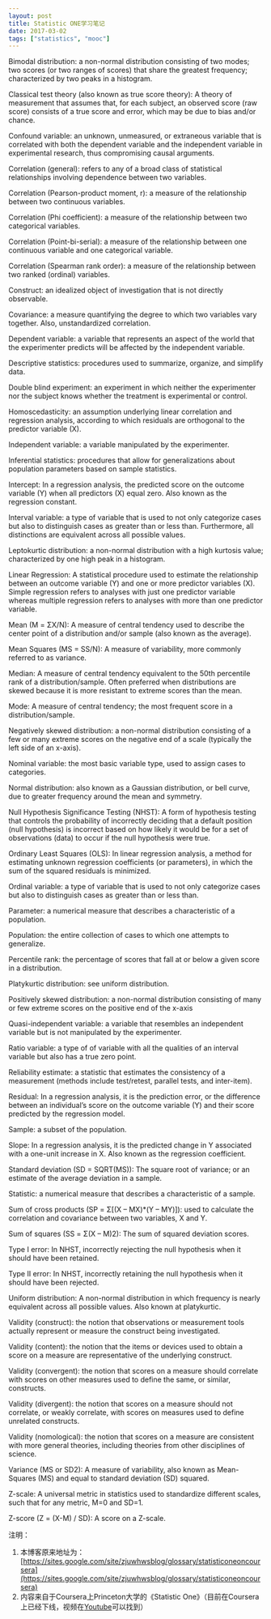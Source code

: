 ```yaml
---
layout: post
title: Statistic ONE学习笔记
date: 2017-03-02
tags: ["statistics", "mooc"]
---
```


Bimodal distribution: a non-normal distribution consisting of two modes; two scores (or two ranges of scores) that share the greatest frequency; characterized by two peaks in a histogram.

Classical test theory (also known as true score theory): A theory of measurement that assumes that, for each subject, an observed score (raw score) consists of a true score and error, which may be due to bias and/or chance.

Confound variable: an unknown, unmeasured, or extraneous variable that is correlated with both the dependent variable and the independent variable in experimental research, thus compromising causal arguments.

Correlation (general): refers to any of a broad class of statistical relationships involving dependence between two variables.

Correlation (Pearson-product moment, r): a measure of the relationship between two continuous variables.

Correlation (Phi coefficient): a measure of the relationship between two categorical variables.

Correlation (Point-bi-serial): a measure of the relationship between one continuous variable and one categorical variable.

Correlation (Spearman rank order): a measure of the relationship between two ranked (ordinal) variables.

Construct: an idealized object of investigation that is not directly observable.

Covariance: a measure quantifying the degree to which two variables vary together. Also, unstandardized correlation.

Dependent variable: a variable that represents an aspect of the world that the experimenter predicts will be affected by the independent variable.

Descriptive statistics: procedures used to summarize, organize, and simplify data.

Double blind experiment: an experiment in which neither the experimenter nor the subject knows whether the treatment is experimental or control.

Homoscedasticity: an assumption underlying linear correlation and regression analysis, according to which residuals are orthogonal to the predictor variable (X).

Independent variable: a variable manipulated by the experimenter.

Inferential statistics: procedures that allow for generalizations about population parameters based on sample statistics.

Intercept: In a regression analysis, the predicted score on the outcome variable (Y) when all predictors (X) equal zero. Also known as the regression constant.

 

Interval variable: a type of variable that is used to not only categorize cases but also to distinguish cases as greater than or less than.  Furthermore, all distinctions are equivalent across all possible values.

Leptokurtic distribution: a non-normal distribution with a high kurtosis value; characterized by one high peak in a histogram.

Linear Regression: A statistical procedure used to estimate the relationship between an outcome variable (Y) and one or more predictor variables (X). Simple regression refers to analyses with just one predictor variable whereas multiple regression refers to analyses with more than one predictor variable.

 

Mean (M = ΣX/N): A measure of central tendency used to describe the center point of a distribution and/or sample (also known as the average).

Mean Squares (MS = SS/N): A measure of variability, more commonly referred to as variance.

Median: A measure of central tendency equivalent to the 50th percentile rank of a distribution/sample. Often preferred when distributions are skewed because it is more resistant to extreme scores than the mean.

Mode: A measure of central tendency; the most frequent score in a distribution/sample.

Negatively skewed distribution: a non-normal distribution consisting of a few or many extreme scores on the negative end of a scale (typically the left side of an x-axis).

Nominal variable: the most basic variable type, used to assign cases to categories.

Normal distribution: also known as a Gaussian distribution, or bell curve, due to greater frequency around the mean and symmetry.

Null Hypothesis Significance Testing (NHST): A form of hypothesis testing that controls the probability of incorrectly deciding that a default position (null hypothesis) is incorrect based on how likely it would be for a set of observations (data) to occur if the null hypothesis were true.

Ordinary Least Squares (OLS): In linear regression analysis, a method for estimating unknown regression coefficients (or parameters), in which the sum of the squared residuals is minimized.

Ordinal variable: a type of variable that is used to not only categorize cases but also to distinguish cases as greater than or less than.

Parameter: a numerical measure that describes a characteristic of a population.

Population: the entire collection of cases to which one attempts to generalize.

Percentile rank: the percentage of scores that fall at or below a given score in a distribution.

Platykurtic distribution: see uniform distribution. 

Positively skewed distribution: a non-normal distribution consisting of many or few extreme scores on the positive end of the x-axis

Quasi-independent variable: a variable that resembles an independent variable but is not manipulated by the experimenter.

Ratio variable: a type of of variable with all the qualities of an interval variable but also has a true zero point.

Reliability estimate: a statistic that estimates the consistency of a measurement (methods include test/retest, parallel tests, and inter-item).

Residual: In a regression analysis, it is the prediction error, or the difference between an individual’s score on the outcome variable (Y) and their score predicted by the regression model.

 

Sample: a subset of the population.

Slope: In a regression analysis, it is the predicted change in Y associated with a one-unit increase in X.  Also known as the regression coefficient.

 

Standard deviation (SD = SQRT(MS)): The square root of variance; or an estimate of the average deviation in a sample.

Statistic: a numerical measure that describes a characteristic of a sample.

Sum of cross products (SP = Σ[(X – MX)*(Y – MY)]): used to calculate the correlation and covariance between two variables, X and Y. 

Sum of squares (SS = Σ(X – M)2): The sum of squared deviation scores.

Type I error: In NHST, incorrectly rejecting the null hypothesis when it should have been retained.

 

Type II error: In NHST, incorrectly retaining the null hypothesis when it should have been rejected.

 

Uniform distribution: A non-normal distribution in which frequency is nearly equivalent across all possible values. Also known at platykurtic. 

Validity (construct): the notion that observations or measurement tools actually represent or measure the construct being investigated.

Validity (content): the notion that the items or devices used to obtain a score on a measure are representative of the underlying construct.

Validity (convergent): the notion that scores on a measure should correlate with scores on other measures used to define the same, or similar, constructs.

Validity (divergent): the notion that scores on a measure should not correlate, or weakly correlate, with scores on measures used to define unrelated constructs.

Validity (nomological): the notion that scores on a measure are consistent with more general theories, including theories from other disciplines of science.

Variance (MS or SD2): A measure of variability, also known as Mean-Squares (MS) and equal to standard deviation (SD) squared.

Z-scale: A universal metric in statistics used to standardize different scales, such that for any metric, M=0 and SD=1.

Z-score (Z = (X-M) / SD): A score on a Z-scale.

注明：

1. 本博客原来地址为：[https://sites.google.com/site/zjuwhwsblog/glossary/statisticoneoncoursera](https://sites.google.com/site/zjuwhwsblog/glossary/statisticoneoncoursera)
2. 内容来自于Coursera上Princeton大学的《Statistic One》（目前在Coursera上已经下线，视频在[Youtube](https://www.youtube.com/playlist?list=PLUVkIoT5K1HCck7CrTZPV3qbiKD84hPwT)可以找到）
